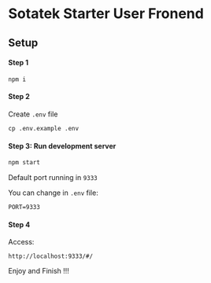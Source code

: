 # Sotatek Starter User Fronend 

## Setup

#### Step 1
```
npm i
```


#### Step 2
Create ``.env`` file
```
cp .env.example .env
```




#### Step 3: Run development server
```js
npm start
```

Default port running in ``9333``

You can change in ``.env`` file:
```
PORT=9333
```


#### Step 4

Access:
```
http://localhost:9333/#/
```

Enjoy and Finish !!!







